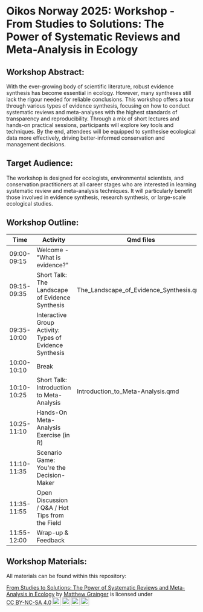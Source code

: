 # Oikos Norway 2025: Workshop - From Studies to Solutions: The Power of Systematic Reviews and Meta-Analysis in Ecology 

## Workshop Abstract: 

With the ever-growing body of scientific literature, robust evidence synthesis has become essential in ecology. However, many syntheses still lack the rigour needed for reliable conclusions. This workshop offers a tour through various types of evidence synthesis, focusing on how to conduct systematic reviews and meta-analyses with the highest standards of transparency and reproducibility. Through a mix of short lectures and hands-on practical sessions, participants will explore key tools and techniques. By the end, attendees will be equipped to synthesise ecological data more effectively, driving better-informed conservation and management decisions. 

## Target Audience: 
The workshop is designed for ecologists, environmental scientists, and conservation practitioners at all career stages who are interested in learning systematic review and meta-analysis techniques. It will particularly benefit those involved in evidence synthesis, research synthesis, or large-scale ecological studies. 

## Workshop Outline:

|Time	          |Activity                                     | Qmd files       |   
|---------------|---------------------------------------------|-----------------|
|09:00-09:15	  |Welcome - "What is evidence?"||
|09:15-09:35	  |Short Talk: The Landscape of Evidence Synthesis|The_Landscape_of_Evidence_Synthesis.qmd|
|09:35-10:00	  |Interactive Group Activity: Types of Evidence Synthesis||
|10:00-10:10	  |Break||
|10:10-10:25	  |Short Talk: Introduction to Meta-Analysis|Introduction_to_Meta-Analysis.qmd|
|10:25-11:10	  |Hands-On Meta-Analysis Exercise (in R)||
|11:10-11:35	  |Scenario Game: You're the Decision-Maker||
|11:35-11:55	  |Open Discussion / Q&A / Hot Tips from the Field||
|11:55-12:00	  |Wrap-up & Feedback||


## Workshop Materials:

All materials can be found within this repository:




<p xmlns:cc="http://creativecommons.org/ns#" xmlns:dct="http://purl.org/dc/terms/"><a property="dct:title" rel="cc:attributionURL" href="https://github.com/DrMattG/Oikos_Norway_meta_analysis">From Studies to Solutions: The Power of Systematic Reviews and Meta-Analysis in Ecology</a> by <a rel="cc:attributionURL dct:creator" property="cc:attributionName" href="https://github.com/DrMattG">Matthew Grainger</a> is licensed under <a href="https://creativecommons.org/licenses/by-nc-sa/4.0/?ref=chooser-v1" target="_blank" rel="license noopener noreferrer" style="display:inline-block;">CC BY-NC-SA 4.0<img style="height:22px!important;margin-left:3px;vertical-align:text-bottom;" src="https://mirrors.creativecommons.org/presskit/icons/cc.svg?ref=chooser-v1" alt=""><img style="height:22px!important;margin-left:3px;vertical-align:text-bottom;" src="https://mirrors.creativecommons.org/presskit/icons/by.svg?ref=chooser-v1" alt=""><img style="height:22px!important;margin-left:3px;vertical-align:text-bottom;" src="https://mirrors.creativecommons.org/presskit/icons/nc.svg?ref=chooser-v1" alt=""><img style="height:22px!important;margin-left:3px;vertical-align:text-bottom;" src="https://mirrors.creativecommons.org/presskit/icons/sa.svg?ref=chooser-v1" alt=""></a></p>





